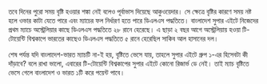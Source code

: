 তবে দিনের পুরো সময় বৃষ্টি হওয়ার শঙ্কা নেই বলেও পূর্বাভাস দিয়েছে আকুওয়েদার। সে ক্ষেত্রে বৃষ্টির কারণে সময় নষ্ট হলে ওভার কাটা যেতে পারে এবং ম্যাচের ফল নির্ধারণ হতে পারে ডিএলএস পদ্ধতিতে। বাংলাদেশ সুপার এইটে নিজেদের প্রথম ম্যাচে অস্ট্রেলিয়ার কাছে ডিএলএস পদ্ধতিতে ২৮ রানে হেরেছে। এ ছাড়া ২ বছর আগে অস্ট্রেলিয়ায় হওয়া টি-টোয়েন্টি বিশ্বকাপে ভারতের কাছেও ডিএলএস পদ্ধতিতে ৫ রানে হেরেছিল সাকিব আল হাসানের দল।

শেষ পর্যন্ত যদি বাংলাদেশ-ভারত ম্যাচটি না-ই হয়, বৃষ্টিতে ভেসে যায়, তাহলে সুপার এইটে গ্রুপ ১-এর হিসেবটা কী দাঁড়াবে? বলে রাখা ভালো, এবারের টি-টোয়েন্টি বিশ্বকাপের সুপার এইটে কোনো রিজার্ভ ডে নেই। তাই ম্যাচ বৃষ্টিতে ভেসে গেলে বাংলাদেশ ও ভারত ১টি করে পয়েন্ট পাবে।
